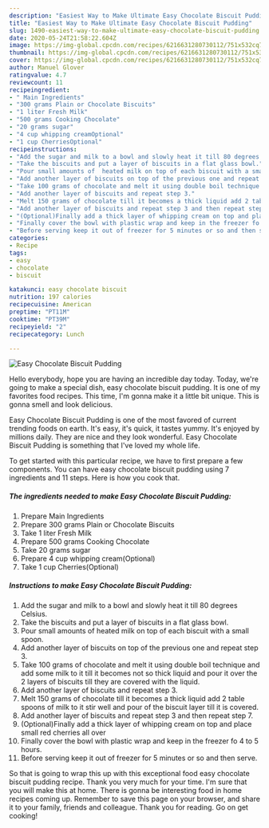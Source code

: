 ```yaml
---
description: "Easiest Way to Make Ultimate Easy Chocolate Biscuit Pudding"
title: "Easiest Way to Make Ultimate Easy Chocolate Biscuit Pudding"
slug: 1490-easiest-way-to-make-ultimate-easy-chocolate-biscuit-pudding
date: 2020-05-24T21:58:22.604Z
image: https://img-global.cpcdn.com/recipes/6216631280730112/751x532cq70/easy-chocolate-biscuit-pudding-recipe-main-photo.jpg
thumbnail: https://img-global.cpcdn.com/recipes/6216631280730112/751x532cq70/easy-chocolate-biscuit-pudding-recipe-main-photo.jpg
cover: https://img-global.cpcdn.com/recipes/6216631280730112/751x532cq70/easy-chocolate-biscuit-pudding-recipe-main-photo.jpg
author: Manuel Glover
ratingvalue: 4.7
reviewcount: 11
recipeingredient:
- " Main Ingredients"
- "300 grams Plain or Chocolate Biscuits"
- "1 liter Fresh Milk"
- "500 grams Cooking Chocolate"
- "20 grams sugar"
- "4 cup whipping creamOptional"
- "1 cup CherriesOptional"
recipeinstructions:
- "Add the sugar and milk to a bowl and slowly heat it till 80 degrees Celsius."
- "Take the biscuits and put a layer of biscuits in a flat glass bowl."
- "Pour small amounts of  heated milk on top of each biscuit with a small spoon."
- "Add another layer of biscuits on top of the previous one and repeat step 3."
- "Take 100 grams of chocolate and melt it using double boil technique and add some milk to it till it becomes not so thick liquid and pour it over the 2 layers of biscuits till they are covered with the liquid."
- "Add another layer of biscuits and repeat step 3."
- "Melt 150 grams of chocolate till it becomes a thick liquid add 2 table spoons of milk to it stir well and pour of the biscuit layer till it is covered."
- "Add another layer of biscuits and repeat step 3 and then repeat step 7."
- "(Optional)Finally add a thick layer of whipping cream on top and place small red cherries all over"
- "Finally cover the bowl with plastic wrap and keep in the freezer fo 4 to 5 hours."
- "Before serving keep it out of freezer for 5 minutes or so and then serve."
categories:
- Recipe
tags:
- easy
- chocolate
- biscuit

katakunci: easy chocolate biscuit 
nutrition: 197 calories
recipecuisine: American
preptime: "PT11M"
cooktime: "PT39M"
recipeyield: "2"
recipecategory: Lunch

---
```



![Easy Chocolate Biscuit Pudding](https://img-global.cpcdn.com/recipes/6216631280730112/751x532cq70/easy-chocolate-biscuit-pudding-recipe-main-photo.jpg)

Hello everybody, hope you are having an incredible day today. Today, we're going to make a special dish, easy chocolate biscuit pudding. It is one of my favorites food recipes. This time, I'm gonna make it a little bit unique. This is gonna smell and look delicious.

Easy Chocolate Biscuit Pudding is one of the most favored of current trending foods on earth. It's easy, it's quick, it tastes yummy. It's enjoyed by millions daily. They are nice and they look wonderful. Easy Chocolate Biscuit Pudding is something that I've loved my whole life.




To get started with this particular recipe, we have to first prepare a few components. You can have easy chocolate biscuit pudding using 7 ingredients and 11 steps. Here is how you cook that.

<!--inarticleads1-->

##### The ingredients needed to make Easy Chocolate Biscuit Pudding:

1. Prepare  Main Ingredients
1. Prepare 300 grams Plain or Chocolate Biscuits
1. Take 1 liter Fresh Milk
1. Prepare 500 grams Cooking Chocolate
1. Take 20 grams sugar
1. Prepare 4 cup whipping cream(Optional)
1. Take 1 cup Cherries(Optional)




<!--inarticleads2-->

##### Instructions to make Easy Chocolate Biscuit Pudding:

1. Add the sugar and milk to a bowl and slowly heat it till 80 degrees Celsius.
1. Take the biscuits and put a layer of biscuits in a flat glass bowl.
1. Pour small amounts of  heated milk on top of each biscuit with a small spoon.
1. Add another layer of biscuits on top of the previous one and repeat step 3.
1. Take 100 grams of chocolate and melt it using double boil technique and add some milk to it till it becomes not so thick liquid and pour it over the 2 layers of biscuits till they are covered with the liquid.
1. Add another layer of biscuits and repeat step 3.
1. Melt 150 grams of chocolate till it becomes a thick liquid add 2 table spoons of milk to it stir well and pour of the biscuit layer till it is covered.
1. Add another layer of biscuits and repeat step 3 and then repeat step 7.
1. (Optional)Finally add a thick layer of whipping cream on top and place small red cherries all over
1. Finally cover the bowl with plastic wrap and keep in the freezer fo 4 to 5 hours.
1. Before serving keep it out of freezer for 5 minutes or so and then serve.




So that is going to wrap this up with this exceptional food easy chocolate biscuit pudding recipe. Thank you very much for your time. I'm sure that you will make this at home. There is gonna be interesting food in home recipes coming up. Remember to save this page on your browser, and share it to your family, friends and colleague. Thank you for reading. Go on get cooking!
